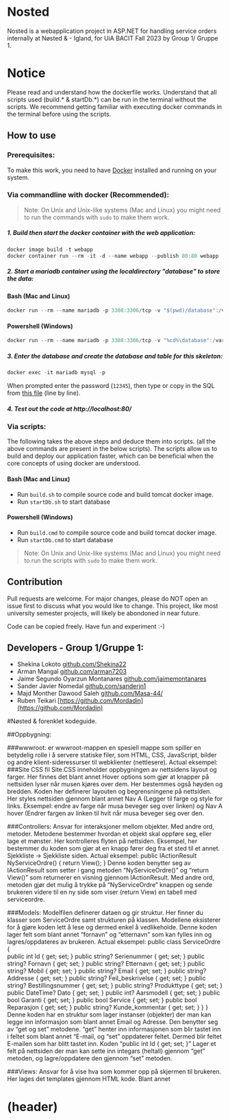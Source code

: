 # Nosted

Nosted is a webapplication project in ASP.NET for handling service orders internally at Nøsted & - Igland, for UiA BACIT Fall 2023 by Group 1/ Gruppe 1. 

# Notice
Please read and understand how the dockerfile works. Understand that all scripts used (build.* & startDb.*) can be run in the terminal without the scripts. We recommend getting familiar with executing docker commands in the terminal before using the scripts.

## How to use
### Prerequisites:
To make this work, you need to have [Docker](https://www.docker.com/) installed and running on your system.    

### Via commandline with docker (Recommended):
> Note: On Unix and Unix-like systems (Mac and Linux) you might need to run the commands with `sudo` to make them work.

##### 1. Build then start the docker container with the web application:    
```C#
docker image build -t webapp    
docker container run --rm -it -d --name webapp --publish 80:80 webapp
```
##### 2. Start a mariadb container using the localdirectory "database" to store the data:    

#### Bash (Mac and Linux)
```C#
docker run --rm --name mariadb -p 3308:3306/tcp -v "$(pwd)/database":/var/lib/mysql -e MYSQL_ROOT_PASSWORD=12345 -d mariadb:10.5.11
```

#### Powershell (Windows)
```C#
docker run --rm --name mariadb -p 3308:3306/tcp -v "%cd%\database":/var/lib/mysql -e MYSQL_ROOT_PASSWORD=12345 -d mariadb:10.5.11
```


##### 3. Enter the database and create the database and table for this skeleton:    
```C#
docker exec -it mariadb mysql -p
```

When prompted enter the password (`12345`), then type or copy in the SQL from [this file](CreateDb.sql) (line by line).

##### 4. Test out the code at http://localhost:80/


### Via scripts:
The following takes the above steps and deduce them into scripts. (all the above commands are present in the below scripts).
The scripts allow us to build and deploy our application faster, which can be beneficial when the core concepts of using docker are understood.

#### Bash (Mac and Linux)
- Run `build.sh` to compile source code and build tomcat docker image.
- Run `startDb.sh` to start database

#### Powershell (Windows)
- Run `build.cmd` to compile source code and build tomcat docker image.
- Run `startDb.cmd` to start database

> Note: On Unix and Unix-like systems (Mac and Linux) you might need to run the scripts with `sudo` to make them work.


## Contribution
Pull requests are welcome. For major changes, please do NOT open an issue first
to discuss what you would like to change. This project, like most university semester projects, will likely be abondoned in near future. 

Code can be copied freely. Have fun and experiment :-)


## Developers - Group 1/Gruppe 1: 
- Shekina Lokoto [github.com/Shekina22](https://github.com/Shekina22)
- Arman Mangal [github.com/arman7203](https://github.com/arman7203)
- Jaime Segundo Oyarzun Montanares [github.com/jaimemontanares](https://github.com/jaimemontanares)
- Sander Javier Nomedal [github.com/sanderjn1](https://github.com/sanderjn1)
- Majd Monther Dawood Saleh [github.com/Masa-44/](https://github.com/Masa-44/)
- Ruben Teikari [https://github.com/Mordadin](https://github.com/Mordadin)


#Nøsted & forenklet kodeguide. 

##Oppbygning:

###wwwroot:
er wwwroot-mappen en spesiell mappe som spiller en betydelig rolle i å servere statiske filer, som HTML, CSS, JavaScript, bilder og andre klient-sideressurser til webklienter (nettlesere).
Actual eksempel:
###Site CSS fil 
Site.CSS inneholder oppbygningen av nettsidens layout og farger. Her finnes det blant annet Hover options som gjør at knapper på nettsiden lyser når musen kjøres over dem. Her bestemmes også høyden og bredden. Koden her definerer layouten og begrensningene på nettsiden. 
Her styles nettsiden gjennom blant annet Nav A (Legger til farge og style for links. Eksempel: endre av farge når musa beveger seg over linken) og Nav A hover (Endrer fargen av linken til hvit når musa beveger seg over den. 

###Controllers:
Ansvar for interaksjoner mellom objekter. Med andre ord, metoder. Metodene bestemmer hvordan et objekt skal oppføre seg, eller lage et mønster. Her kontrolleres flyten på nettsiden. Eksempel, her bestemmer du koden som gjør at en knapp fører deg fra et sted til et annet. Sjekkliste → Sjekkliste siden. 
           Actual eksempel:
public IActionResult NyServiceOrdre()
{
    return View();
}
Denne koden benytter seg av IActionResult som setter i gang metoden “NyServiceOrdre()”  og “return View()” som returnerer en visning gjennom IActionResult. Med andre ord, metoden gjør det mulig å trykke på “NyServiceOrdre” knappen og sende brukeren videre til en ny side som viser (return View) en tabell med serviceordre. 

###Models:
Modelfilen definerer dataen og gir struktur. Her finner du klasser som ServiceOrdre samt strukturen på klassen. Modellene eksisterer for å gjøre koden lett å lese og dermed enkel å vedlikeholde. Denne koden lager felt som blant annet “fornavn” og “etternavn” som kan fylles inn og lagres/oppdateres av brukeren. 
Actual eksempel:
    public class ServiceOrdre
    {   
        public int Id { get; set; }
        public string? Serienummer { get; set; }
        public string? Fornavn { get; set; }
        public string? Etternavn { get; set; }
        public string? Mobil { get; set; }
        public string? Email { get; set; }
        public string? Addresse { get; set; }
        public string? Feil_beskrivelse { get; set; }
        public string? Bestillingsnummer { get; set; }
        public string? Produkttype { get; set; }
        public DateTime? Dato { get; set; }
        public int? Aarsmodell { get; set; }
        public bool Garanti { get; set; }
        public bool Service { get; set; }
        public bool Reparasjon { get; set; }
        public string? Kunde_kommentar { get; set; }
    }
}
Denne koden har en struktur som lager instanser (objekter) der man kan legge inn informasjon som blant annet Email og Adresse. Den benytter seg av “get og set” metodene. “get” henter inn informasjonen som blir tastet inn i feltet som blant annet “E-mail, og “set” oppdaterer feltet. Dermed blir feltet E-mailen som har blitt tastet inn. 
Koden “public int Id { get; set; }” Lager et felt på nettsiden der man kan sette inn integars (heltall) gjennom “get” metoden, og lagre/oppdatere den gjennom “set” metoden. 

###Views: 
Ansvar for å vise hva som kommer opp på skjermen til brukeren. Her lages det templates gjennom HTML kode. Blant annet 
<head><head/>
<h1> (header)
<title> 
Her finner du oppsettet av sidene du ser når du er inne på nettsiden. 
Actual eksempel:

 <html lang="en">
<head>
    <meta charset="utf-8">
    <meta name="viewport" content="width=device-width, initial-scale=1.0">
    <title>Document</title>
    <style>
        .header1 {
            display: flex;
            justify-content: center; /* horizontally center */
            align-items: center;     /* vertically center (if you want) */
        }
    
        .header1 h1 {
            color: red;
            text-align: center;      /* ensures the text itself is centered */
        }
    </style>
    
    
</head>
<body>
<div class="header1">
<h1>Willkommen</h1>
</div>
</body>
</html>


Koden viser en nettside med headeren “Wilkommen” på midten av siden og justerer den basert på skjermen som brukes av brukeren gjennom “ <meta name="viewport" content="width=device-width, initial-scale=1.0">”. 

##Oppsumering:

###wwwroot: Dette er stedet der tredjeparts biblioteker og pakker blir inkludert for å bygge rammeverket for koden. For eksempel, CSS-filer som styrer nettsidens utseende og oppførsel. Det kan inkludere stilregler som definerer layout og farger, samt spesielle effekter som hover-effekter for knapper. wwwroot-mappen spiller en betydelig rolle i å servere statiske filer, som HTML, CSS, JavaScript, bilder, og andre klient-sideressurser til webklienter (nettlesere). Den brukes til å lagre offentlige eller offentlig tilgjengelige filer som er tilgjengelige for offentligheten via URL-er.
Dette er hvordan wwwroot-mappen bidrar til webutviklingsprosjektet, spesielt når det gjelder klient-sideressurser og presentasjon av nettstedets innhold og utseende.

###Controllers: Dette er hvor du definerer interaksjonene mellom objekter, vanligvis i form av metoder. Controller-metodene styrer hvordan nettsiden fungerer, for eksempel ved å bestemme hvordan knapper fører til forskjellige deler av nettsiden.

###Models: Modellene gir strukturen for dataen som skal behandles i applikasjonen. De inneholder klasser som definerer datafeltene, som fornavn, etternavn, e-postadresse osv. Modellene gjør koden mer lesbar og organisert ved å representere dataen.

###Views: Views er ansvarlige for å vise innholdet på skjermen for brukeren. Dette er HTML-templater som bestemmer hvordan sidene ser ut. De inneholder elementer som overskrifter (<h1>), tittelen på siden (<title>), og formateringsregler som styrer layout og utseende.

###Hver av disse delene i koden (Lib Filen, Controllers, Models, og Views) har spesifikke oppgaver og ansvar i en webapplikasjon. Dette er en nyttig guide for å forstå hvordan koden er organisert og hvordan den fungerer sammen for å bygge en fullverdig nettside.

# Acknowledgements
Some Text provided by: 
- Trym [https://github.com/Nosp1](https://github.com/Nosp1)
- Espen [https://github.com/espenlimi](https://github.com/espenlimi)
- Danny Guo [https://github.com/dguo](https://github.com/dguo) through [makeareadme.com/](https://www.makeareadme.com/)

Modified slightly to fit this project. 
